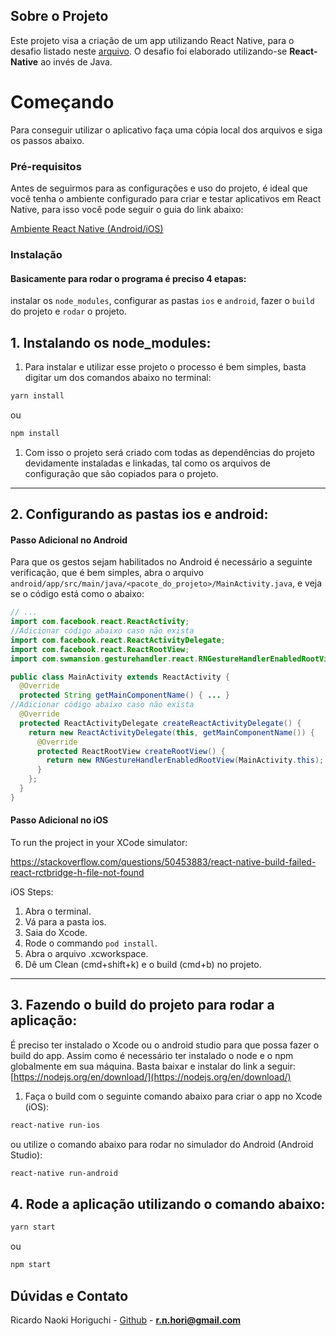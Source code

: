 
## Sobre o Projeto

Este projeto visa a criação de um app utilizando React Native, para o desafio listado neste [arquivo](ChallengeREADME.md). O desafio foi elaborado utilizando-se **React-Native** ao invés de Java.

<!-- GETTING STARTED -->

# Começando

Para conseguir utilizar o aplicativo faça uma cópia local dos arquivos e siga os passos abaixo.

### Pré-requisitos

Antes de seguirmos para as configurações e uso do projeto, é ideal que você tenha o ambiente configurado para criar e testar aplicativos em React Native, para isso você pode seguir o guia do link abaixo:

[Ambiente React Native (Android/iOS)](https://github.com/Rocketseat/ambiente-react-native)


### Instalação
#### Basicamente para rodar o programa é preciso 4 etapas:
instalar os `node_modules`, configurar as pastas `ios` e `android`, fazer o `build` do projeto e `rodar` o projeto.

## 1. Instalando os node_modules:

1. Para instalar e utilizar esse projeto o processo é bem simples, basta digitar um dos comandos abaixo no terminal:

```sh
yarn install
```

ou
```sh
npm install
```


1. Com isso o projeto será criado com todas as dependências do projeto devidamente instaladas e linkadas, tal como os arquivos de configuração que são copiados para o projeto.

---
## 2. Configurando as pastas ios e android:
#### Passo Adicional no Android

Para que os gestos sejam habilitados no Android é necessário a seguinte verificação, que é bem simples, abra o arquivo `android/app/src/main/java/<pacote_do_projeto>/MainActivity.java`, e veja se o código está como o abaixo:

```java
// ...
import com.facebook.react.ReactActivity;
//Adicionar código abaixo caso não exista
import com.facebook.react.ReactActivityDelegate;
import com.facebook.react.ReactRootView;
import com.swmansion.gesturehandler.react.RNGestureHandlerEnabledRootView;
```

```java
public class MainActivity extends ReactActivity {
  @Override
  protected String getMainComponentName() { ... }
//Adicionar código abaixo caso não exista
  @Override
  protected ReactActivityDelegate createReactActivityDelegate() {
    return new ReactActivityDelegate(this, getMainComponentName()) {
      @Override
      protected ReactRootView createRootView() {
        return new RNGestureHandlerEnabledRootView(MainActivity.this);
      }
    };
  }
}
```
#### Passo Adicional no iOS

To run the project in your XCode simulator:

https://stackoverflow.com/questions/50453883/react-native-build-failed-react-rctbridge-h-file-not-found


 iOS Steps:
1. Abra o terminal.
2. Vá para a pasta ios.
3. Saia do Xcode.
4. Rode o commando   ```pod install```.
5. Abra o arquivo .xcworkspace.
6. Dê um Clean (cmd+shift+k) e o build (cmd+b) no projeto.

---
## 3. Fazendo o build do projeto para rodar a aplicação:

É preciso ter instalado o Xcode ou o android studio para que possa fazer o build do app.
Assim como é necessário ter instalado o node e o npm globalmente em sua máquina. Basta baixar e instalar do link a seguir:
[https://nodejs.org/en/download/](https://nodejs.org/en/download/)

1. Faça o build com o seguinte comando abaixo para criar o app no Xcode (iOS):

```sh
react-native run-ios
```

ou utilize o comando abaixo para rodar no simulador do Android (Android Studio):

```sh
react-native run-android
```
## 4. Rode a aplicação utilizando o comando abaixo:

```sh
yarn start
```

ou
```sh
npm start
```
## Dúvidas e Contato

Ricardo Naoki Horiguchi - [Github](https://github.com/longvision) - **r.n.hori@gmail.com**
